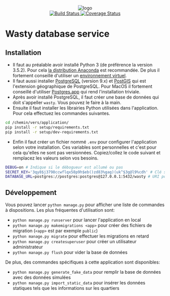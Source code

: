 <div>
  <div align="center">
    <img src="https://docs.google.com/drawings/d/1CgBwaB4JOsYyUhqR1e9pPE5AdyEgIksgAIh_EIVtfsg/pub?w=476&h=230" alt="logo"/>
  </div>
  <div align="center">
    <a href="https://travis-ci.org/cmisid/WastyDB">
      <img src="https://travis-ci.org/cmisid/WastyDB.svg?branch=master&style=flat-square" alt="Build Status"/>
    </a>
    <a href="https://coveralls.io/github/cmisid/WastyDB?branch=master">
      <img src="https://coveralls.io/repos/github/cmisid/WastyDB/badge.svg?branch=master&style=flat-square" alt="Coverage Status"/>
    </a>
  </div>
<div>

# Wasty database service

## Installation

- Il faut au préalable avoir installé Python 3 (de préférence la version 3.5.2). Pour cela [la distribution Anaconda](https://www.continuum.io/downloads) est recommandée. De plus il fortement conseillé d'utiliser un [environnement virtuel](http://conda.pydata.org/docs/using/envs.html).
- Il faut aussi installer [PostgreSQL](https://djangogirls.gitbooks.io/django-girls-tutorial-extensions/content/optional_postgresql_installation/) (version 9.x) et [PostGIS](https://docs.djangoproject.com/en/1.7/ref/contrib/gis/install/postgis/) qui est l'extension géographique de PostgreSQL. Pour MacOS il fortement conseillé d'utiliser [Postgres.app](http://postgresapp.com/) qui rend l'installation triviale.
- Après avoir installé PostgreSQL, il faut créer une base de données qui doit s'appeller `wasty`. Vous pouvez le faire à la main.
- Ensuite il faut installer les librairies Python utilisées dans l'application. Pour cela effectuez les commandes suivantes.

```sh
cd /chemin/vers/application/
pip install -r setup/requirements.txt
pip install -r setup/dev-requirements.txt
```

- Enfin il faut créer un fichier nommé `.env` pour configurer l'application selon votre installation. Ces variables sont personnelles et c'est pour cela qu'elles ne sont pas versionnées. Copiez/collez le code suivant et remplacez les valeurs selon vos besoins.

```sh
DEBUG=on # Indique si le débogueur est allumé ou pas
SECRET_KEY='3qy8$j3798ccwflqx58p9h$eb()zd83%gag)(uk^$3g@l9%cdh' # Clé secrète
DATABASE_URL=postgres://postgres:postgres@127.0.0.1:5432/wasty # URI pointant vers la base de données
```

## Développement

Vous pouvez lancer `python manage.py` pour afficher une liste de commandes à dispositions. Les plus fréquentes d'utilisation sont:

- `python manage.py runserver` pour lancer l'application en local
- `python manage.py makemigrations <app>` pour créer des fichiers de migration (`<app>` est par exemple `public`)
- `python manage.py migrate` pour effectuer les migrations en retard
- `python manage.py createsuperuser` pour créer un utilisateur administrateur
- `python manage.py flush` pour vider la base de données

De plus, des commandes spécifiques à cette application sont disponibles:

- `python manage.py generate_fake_data` pour remplir la base de données avec des données simulées
- `python manage.py import_static_data` pour insérer les données statiques tels que les informations sur les quartiers
